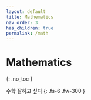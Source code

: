 ```yaml
---
layout: default
title: Mathematics
nav_order: 3
has_children: true
permalink: /math
---
```


# Mathematics
{: .no_toc }

수학 잘하고 싶다
{: .fs-6 .fw-300 }
